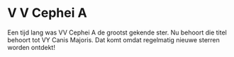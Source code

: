 # V V Cephei A

Een tijd lang was VV Cephei A de grootst gekende ster. Nu behoort die titel
behoort tot VY Canis Majoris. Dat komt omdat regelmatig nieuwe sterren worden
ontdekt!
